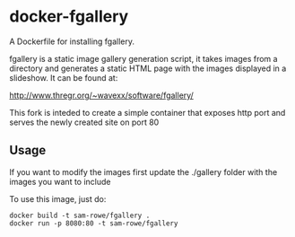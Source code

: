 docker-fgallery
===============

A Dockerfile for installing fgallery.

fgallery is a static image gallery generation script, it takes images from a directory and generates a static HTML page
with the images displayed in a slideshow. It can be found at:

http://www.thregr.org/~wavexx/software/fgallery/

This fork is inteded to create a simple container that exposes http port and serves the newly created site on port 80

Usage
-----

If you want to modify the images first update the ./gallery folder with the images you want to include

To use this image, just do:

    docker build -t sam-rowe/fgallery .
    docker run -p 8080:80 -t sam-rowe/fgallery 


